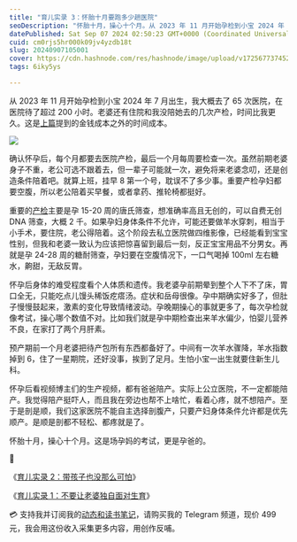 ```yaml
---
title: "育儿实录 3：怀胎十月要跑多少趟医院"
seoDescription: "怀胎十月，操心十个月。从 2023 年 11 月开始孕检到小宝 2024 年 7 月出生，我大概去了 65 次医院，在医院待了超过 200 小时。这是场孕妈的考试，更是孕爸的。"
datePublished: Sat Sep 07 2024 02:50:23 GMT+0000 (Coordinated Universal Time)
cuid: cm0rjs5hr000k09jv4yzdb18t
slug: 20240907105001
cover: https://cdn.hashnode.com/res/hashnode/image/upload/v1725677374527/21d6af94-12e6-406e-b918-7cc3e92e3b79.png
tags: 6iky5ys

---
```


从 2023 年 11 月开始孕检到小宝 2024 年 7 月出生，我大概去了 65 次医院，在医院待了超过 200 小时。老婆还有住院和我没陪她去的几次产检，时间比我更久。这是[上篇](https://mp.weixin.qq.com/s?__biz=MzI3MzU5MDA1OQ==&mid=2247488607&idx=1&sn=160c2877b234c3199615833d148fe6cc&chksm=eb21a61bdc562f0de00776830b5811f10f9e5d12905c84756ae8295611cd0eed7a761f9b6571&token=1466167783&lang=zh_CN#rd)提到的金钱成本之外的时间成本。

![](url)

确认怀孕后，每个月都要去医院产检，最后一个月每周要检查一次。虽然前期老婆身子不重，老公可选不跟着去，但一辈子可能就一次，避免将来老婆念叨，还是创造条件陪着吧。就算上班，挂早 8 第一个号，耽误不了多少事。重要产检孕妇都要空腹，所以老公陪着买早餐，或者拿药、推轮椅都挺好。

重要的[产检](https://wjw.beijing.gov.cn/bmfw_20143/jkzs/jksh/202401/t20240109_3530334.html)主要是孕 15-20 周的唐氏筛查，想准确率高且无创的，可以自费无创 DNA 筛查，大概 2 千。如果孕妇身体条件不允许，可能还要做羊水穿刺，相当于小手术，要住院，老公得陪着。这个阶段去私立医院做四维影像，已经能看到宝宝性别，但我和老婆一致认为应该把惊喜留到最后一刻，反正宝宝用品不分男女。再就是孕 24-28 周的糖耐筛查，孕妇要在空腹情况下，一口气喝掉 100ml 左右糖水，齁甜，无敌反胃。

怀孕后身体的难受程度看个人体质和遗传。我老婆孕前期晕到整个人下不了床，胃口全无，只能吃点儿馒头稀饭疙瘩汤。症状和岳母很像。孕中期确实好多了，但肚子慢慢鼓起来，激素的变化导致情绪波动。孕晚期操心的事就更多了，每次孕检就像考试，操心哪个数值不对。比如我们就是孕中期检查出来羊水偏少，怕婴儿营养不良，在家打了两个月肝素。

预产期前一个月老婆把待产包所有东西都备好了。中间有一次羊水骤降，羊水指数掉到 6，住了一星期院，还好没事，挨到了足月。生怕小宝一出生就要住新生儿科。

怀孕后看视频博主们的生产视频，都有爸爸陪产。实际上公立医院，不一定都能陪产。我觉得陪产挺吓人，而且我在旁边也帮不上啥忙，看着心疼，就不想陪产。至于是剖是顺，我们这家医院不能自主选择剖腹产，只要产妇身体条件允许都是优先顺产。是顺是剖都不轻松、都疼就是了。

怀胎十月，操心十个月。这是场孕妈的考试，更是孕爸的。

🔗

《[育儿实录 2：带孩子也没那么可怕](https://mp.weixin.qq.com/s?__biz=MzI3MzU5MDA1OQ==&mid=2247488607&idx=1&sn=160c2877b234c3199615833d148fe6cc&chksm=eb21a61bdc562f0de00776830b5811f10f9e5d12905c84756ae8295611cd0eed7a761f9b6571&token=1466167783&lang=zh_CN#rd)》

《[育儿实录 1：不要让老婆独自面对生育](https://mp.weixin.qq.com/s?__biz=MzI3MzU5MDA1OQ==&mid=2247488602&idx=1&sn=084199b24ec0cd3fb97a5b961bf9002e&chksm=eb21a61edc562f083a8c21ae4d09a836f69b005e573d574812e7a2c040b03029ec8226e72da9&token=318087245&lang=zh_CN#rd)》

💳 支持我并订阅我的[动态和读书笔记](https://mp.weixin.qq.com/s/A_yK10ktL8Nl7RzsnGwzEg)，请购买我的 Telegram 频道，现价 499 元，我会用这份收入采集更多内容，用创作反哺。